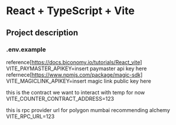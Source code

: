 # React + TypeScript + Vite

## Project description


### .env.example

reference[https://docs.biconomy.io/tutorials/React_vite]
VITE_PAYMASTER_APIKEY=insert paymaster api key here
refernece[https://www.npmjs.com/package/magic-sdk]
VITE_MAGICLINK_APIKEY=insert magic link public key here

this is the contract we want to interact with temp for now
VITE_COUNTER_CONTRACT_ADDRESS=123

this is rpc provider url for polygon mumbai recommending alchemy
VITE_RPC_URL=123